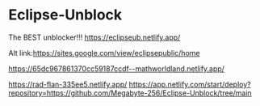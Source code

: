 # Eclipse-Unblock
The BEST unblocker!!!
https://eclipseub.netlify.app/

Alt link:https://sites.google.com/view/eclipsepublic/home

https://65dc967861370cc59187ccdf--mathworldland.netlify.app/

https://rad-flan-335ee5.netlify.app/
https://app.netlify.com/start/deploy?repository=<https://github.com/Megabyte-256/Eclipse-Unblock/tree/main>
